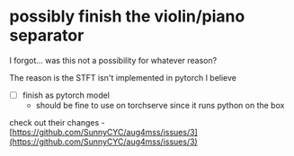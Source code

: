 # possibly finish the violin/piano separator

I forgot... was this not a possibility for whatever reason?

The reason is the STFT isn't implemented in pytorch I believe

- [ ]  finish as pytorch model
    - should be fine to use on torchserve since it runs python on the box

check out their changes - [https://github.com/SunnyCYC/aug4mss/issues/3](https://github.com/SunnyCYC/aug4mss/issues/3)